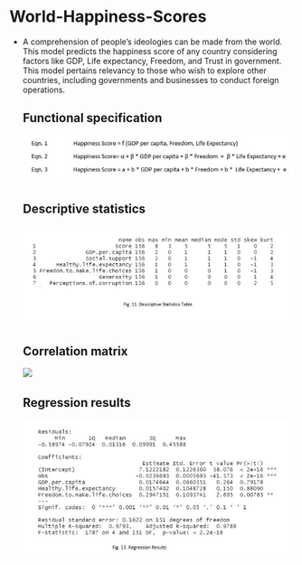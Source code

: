 # World-Happiness-Scores

- A comprehension of people’s ideologies can be made from the world. This model predicts the happiness score 
  of any country considering factors like GDP, Life expectancy, Freedom, and Trust in government. This model 
  pertains relevancy to those who wish to explore other countries, including governments and businesses to conduct 
  foreign operations. 
  
  ## Functional specification
  ![](world_happiness/ss/func.JPG)
  
  ## Descriptive statistics
  ![](world_happiness/ss/desc.JPG)
  
  ## Correlation matrix
  ![](world_happiness/ss/cor.JPG)
  
  ## Regression results
  ![](world_happiness/ss/reg.JPG)
